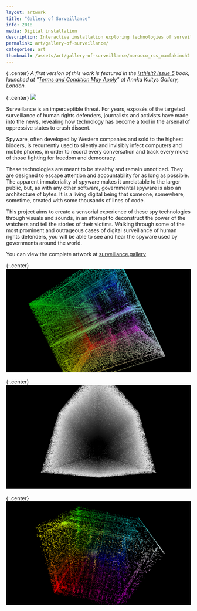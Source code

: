 ```yaml
---
layout: artwork
title: "Gallery of Surveillance"
info: 2018
media: Digital installation
description: Interactive installation exploring technologies of surveillance used to monitor human rights defenders
permalink: art/gallery-of-surveillance/
categories: art
thumbnail: /assets/art/gallery-of-surveillance/morocco_rcs_mamfakinch2.png
---
```

{:.center}
*A first version of this work is featured in the [isthisit? issue 5](http://www.isthisitisthisit.com/issue-05) book, launched at "[Terms and Condition May Apply](http://www.isthisitisthisit.com/terms-and-conditions-may-apply)" at Annka Kultys Gallery, London.*

{:.center}
![](/assets/art/gallery-of-surveillance/pakistan_keylogger.gif)

Surveillance is an imperceptible threat. For years, exposés of the targeted surveillance of human rights defenders, journalists and activists have made into the news, revealing how technology has become a tool in the arsenal of oppressive states to crush dissent.

Spyware, often developed by Western companies and sold to the highest bidders, is recurrently used to silently and invisibly infect computers and mobile phones, in order to record every conversation and track every move of those fighting for freedom and democracy.

These technologies are meant to be stealthy and remain unnoticed. They are designed to escape attention and accountability for as long as possible. The apparent immateriality of spyware makes it unrelatable to the larger public, but, as with any other software, governmental spyware is also an architecture of bytes. It is a living digital being that someone, somewhere, sometime, created with some thousands of lines of code.

This project aims to create a sensorial experience of these spy technologies through visuals and sounds, in an attempt to deconstruct the power of the watchers and tell the stories of their victims. Walking through some of the most prominent and outrageous cases of digital surveillance of human rights defenders, you will be able to see and hear the spyware used by governments around the world.

You can view the complete artwork at [surveillance.gallery](https://surveillance.gallery)

{:.center}
![](/assets/art/gallery-of-surveillance/morocco_rcs_mamfakinch2.png)

{:.center}
![](/assets/art/gallery-of-surveillance/bahrain_finfisher_alaa_shehabi.png)

{:.center}
![](/assets/art/gallery-of-surveillance/uae_pegasus_ahmed_mansoor2.png)

